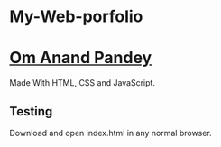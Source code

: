 # My-Web-porfolio
<h1> <a href="https://pandeyom331.github.io/My-Web-porfolio/">  Om Anand Pandey </a></h1>
<p> Made With HTML, CSS and JavaScript.</p>
<h2> Testing </h2>
<p>Download and open index.html in any normal browser.</p> 
  
